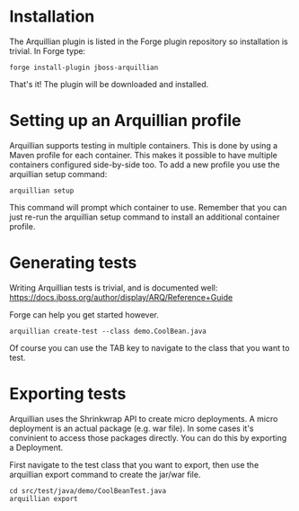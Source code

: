 Installation
============
The Arquillian plugin is listed in the Forge plugin repository so installation is trivial. 
In Forge type: 
	
	forge install-plugin jboss-arquillian

That's it! The plugin will be downloaded and installed.


Setting up an Arquillian profile
==============
Arquillian supports testing in multiple containers. This is done by using a Maven profile for each container. This makes it possible to have multiple containers configured side-by-side too.
To add a new profile you use the arquillian setup command:

	arquillian setup
	
This command will prompt which container to use. Remember that you can just re-run the arquillian setup command to install an additional container profile.


Generating tests
================
Writing Arquillian tests is trivial, and is documented well: https://docs.jboss.org/author/display/ARQ/Reference+Guide

Forge can help you get started however. 
	
	arquillian create-test --class demo.CoolBean.java
	
Of course you can use the TAB key to navigate to the class that you want to test.


Exporting tests
================
Arquillian uses the Shrinkwrap API to create micro deployments. A micro deployment is an actual package (e.g. war file). In some cases it's convinient to access those packages directly. You can do this by exporting a Deployment. 

First navigate to the test class that you want to export, then use the arquillian export command to create the jar/war file. 

	cd src/test/java/demo/CoolBeanTest.java
	arquillian export